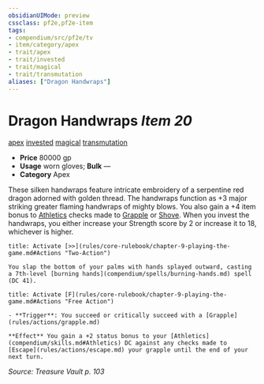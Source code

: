 ```yaml
---
obsidianUIMode: preview
cssclass: pf2e,pf2e-item
tags:
- compendium/src/pf2e/tv
- item/category/apex
- trait/apex
- trait/invested
- trait/magical
- trait/transmutation
aliases: ["Dragon Handwraps"]
---
```

# Dragon Handwraps *Item 20*  
[apex](rules/traits/apex.md "Apex Item Trait")  [invested](rules/traits/invested.md "Invested Item Trait")  [magical](rules/traits/magical.md "Magical Item Trait")  [transmutation](rules/traits/transmutation.md "Transmutation School Trait")  

- **Price** 80000 gp
- **Usage** worn gloves; **Bulk** —
- **Category** Apex

These silken handwraps feature intricate embroidery of a serpentine red dragon adorned with golden thread. The handwraps function as +3 major striking greater flaming handwraps of mighty blows. You also gain a +4 item bonus to [Athletics](compendium/skills.md#Athletics) checks made to [Grapple](rules/actions/grapple.md) or [Shove](rules/actions/shove.md). When you invest the handwraps, you either increase your Strength score by 2 or increase it to 18, whichever is higher.

```ad-embed-ability
title: Activate [>>](rules/core-rulebook/chapter-9-playing-the-game.md#Actions "Two-Action")

You slap the bottom of your palms with hands splayed outward, casting a 7th-level [burning hands](compendium/spells/burning-hands.md) spell (DC 41).
```

```ad-embed-ability
title: Activate [F](rules/core-rulebook/chapter-9-playing-the-game.md#Actions "Free Action")

- **Trigger**: You succeed or critically succeed with a [Grapple](rules/actions/grapple.md)

**Effect** You gain a +2 status bonus to your [Athletics](compendium/skills.md#Athletics) DC against any checks made to [Escape](rules/actions/escape.md) your grapple until the end of your next turn.
```

*Source: Treasure Vault p. 103*